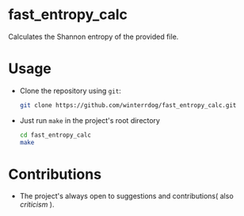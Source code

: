 # fast_entropy_calc
Calculates the Shannon entropy of the provided file.

# Usage
- Clone the repository using `git`:
    ```sh
    git clone https://github.com/winterrdog/fast_entropy_calc.git
    ```
- Just run `make` in the project's root directory
    ```sh
    cd fast_entropy_calc
    make
    ```

# Contributions
* The project's always open to suggestions and contributions( also _criticism_ ).
